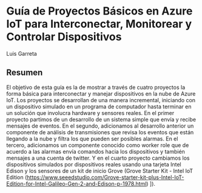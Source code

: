# Guía de Proyectos Básicos en Azure IoT para Interconectar, Monitorear y Controlar Dispositivos

Luis Garreta

## Resumen 
El objetivo de esta guía es la de mostrar a través de cuatro 
proyectos la forma básica para interconectar y manejar 
dispositivos en la nube de Azure IoT. Los proyectos se 
desarrollan de una manera incremental, iniciando con un 
dispositivo simulado en un programa de computador hasta terminar 
en un solución que involucra hardware y sensores reales. En el 
primer proyecto partimos de un desarrollo de un sistema simple 
que envía y recibe mensajes de eventos. En el segundo, 
adicionamos al desarrollo anterior un componente de análisis de 
transmisiones que revisa los eventos que están llegando a la nube 
y filtra los que pueden ser posibles alarmas. En el tercero, 
adicionamos un componente conocido como worker role que de 
acuerdo a las alarmas envía comandos hacia los dispositivos y 
también mensajes a una cuenta de twitter. Y en el cuarto proyecto 
cambiamos los dispositivos simulados por dispositivos reales 
usando una tarjeta Intel Edison y los sensores de un kit de 
inicio Grove (Grove Starter Kit - Intel IoT Edition (https://www.seeedstudio.com/Grove-starter-kit-plus-Intel-IoT-Edition-for-Intel-Galileo-Gen-2-and-Edison-p-1978.html)
]).

